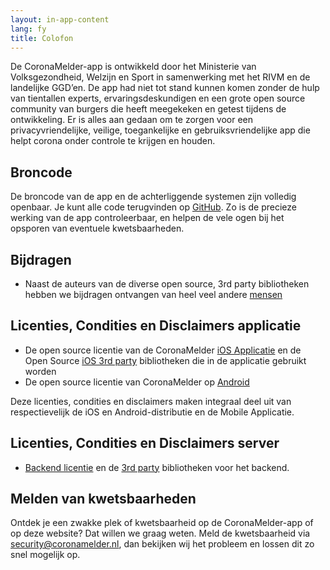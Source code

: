 ```yaml
---
layout: in-app-content
lang: fy
title: Colofon
---
```


De CoronaMelder-app is ontwikkeld door het Ministerie van Volksgezondheid,
Welzijn en Sport in samenwerking met het RIVM en de landelijke GGD’en. De app
had niet tot stand kunnen komen zonder de hulp van tientallen experts,
ervaringsdeskundigen en een grote open source community van burgers die heeft
meegekeken en getest tijdens de ontwikkeling. Er is alles aan gedaan om te
zorgen voor een privacyvriendelijke, veilige, toegankelijke en
gebruiksvriendelijke app die helpt corona onder controle te krijgen en houden.

## Broncode

De broncode van de app en de achterliggende systemen zijn volledig openbaar. Je
kunt alle code terugvinden op [GitHub](https://github.com/minvws). Zo is de
precieze werking van de app controleerbaar, en helpen de vele ogen bij het
opsporen van eventuele kwetsbaarheden.

## Bijdragen

- Naast de auteurs van de diverse open source, 3rd party bibliotheken hebben we
  bijdragen ontvangen van heel veel andere
  [mensen](https://raw.githubusercontent.com/minvws/nl-covid19-notification-app-design/master/%E2%9D%A4%EF%B8%8F)

## Licenties, Condities en Disclaimers applicatie

- De open source licentie van de CoronaMelder
  [iOS Applicatie](https://github.com/minvws/nl-covid19-notification-app-ios/blob/master/LICENSES.md)
  en de Open Source
  [iOS 3rd party](https://github.com/minvws/nl-covid19-notification-app-ios/tree/master/licenses)
  bibliotheken die in de applicatie gebruikt worden
- De open source licentie van CoronaMelder op
  [Android](https://github.com/minvws/nl-covid19-notification-app-android/blob/master/LICENSES.md)

Deze licenties, condities en disclaimers maken integraal deel uit van
respectievelijk de iOS en Android-distributie en de Mobile Applicatie.

## Licenties, Condities en Disclaimers server

- [Backend licentie](https://github.com/minvws/nl-covid19-notification-app-backend/blob/master/LICENSES.md)
  en de
  [3rd party](https://github.com/minvws/nl-covid19-notification-app-backend/tree/master/LICENSE)
  bibliotheken voor het backend.

## Melden van kwetsbaarheden

Ontdek je een zwakke plek of kwetsbaarheid op de CoronaMelder-app of op deze website? Dat willen we graag weten. Meld de kwetsbaarheid via [security@coronamelder.nl](mailto:security@coronamelder.nl), dan bekijken wij het probleem en lossen dit zo snel mogelijk op.

